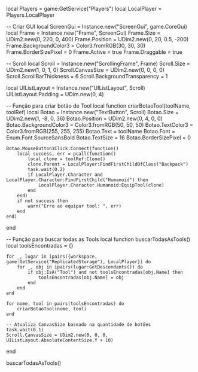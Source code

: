 local Players = game:GetService("Players")
local LocalPlayer = Players.LocalPlayer

-- Criar GUI
local ScreenGui = Instance.new("ScreenGui", game.CoreGui)
local Frame = Instance.new("Frame", ScreenGui)
Frame.Size = UDim2.new(0, 220, 0, 400)
Frame.Position = UDim2.new(0, 20, 0.5, -200)
Frame.BackgroundColor3 = Color3.fromRGB(30, 30, 30)
Frame.BorderSizePixel = 0
Frame.Active = true
Frame.Draggable = true

-- Scroll
local Scroll = Instance.new("ScrollingFrame", Frame)
Scroll.Size = UDim2.new(1, 0, 1, 0)
Scroll.CanvasSize = UDim2.new(0, 0, 0, 0)
Scroll.ScrollBarThickness = 6
Scroll.BackgroundTransparency = 1

local UIListLayout = Instance.new("UIListLayout", Scroll)
UIListLayout.Padding = UDim.new(0, 4)

-- Função para criar botão de Tool
local function criarBotaoTool(toolName, toolRef)
	local Botao = Instance.new("TextButton", Scroll)
	Botao.Size = UDim2.new(1, -8, 0, 36)
	Botao.Position = UDim2.new(0, 4, 0, 0)
	Botao.BackgroundColor3 = Color3.fromRGB(50, 50, 50)
	Botao.TextColor3 = Color3.fromRGB(255, 255, 255)
	Botao.Text = toolName
	Botao.Font = Enum.Font.SourceSansBold
	Botao.TextSize = 16
	Botao.BorderSizePixel = 0

	Botao.MouseButton1Click:Connect(function()
		local success, err = pcall(function()
			local clone = toolRef:Clone()
			clone.Parent = LocalPlayer:FindFirstChildOfClass("Backpack")
			task.wait(0.2)
			if LocalPlayer.Character and LocalPlayer.Character:FindFirstChild("Humanoid") then
				LocalPlayer.Character.Humanoid:EquipTool(clone)
			end
		end)
		if not success then
			warn("Erro ao equipar tool: ", err)
		end
	end)
end

-- Função para buscar todas as Tools
local function buscarTodasAsTools()
	local toolsEncontradas = {}

	for _, lugar in ipairs({workspace, game:GetService("ReplicatedStorage"), LocalPlayer}) do
		for _, obj in ipairs(lugar:GetDescendants()) do
			if obj:IsA("Tool") and not toolsEncontradas[obj.Name] then
				toolsEncontradas[obj.Name] = obj
			end
		end
	end

	for nome, tool in pairs(toolsEncontradas) do
		criarBotaoTool(nome, tool)
	end

	-- Atualiza CanvasSize baseado na quantidade de botões
	task.wait(0.1)
	Scroll.CanvasSize = UDim2.new(0, 0, 0, UIListLayout.AbsoluteContentSize.Y + 10)
end

buscarTodasAsTools()
